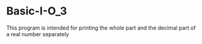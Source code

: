 # Basic-I-O_3
This program is intended for printing the whole part and the decimal part of a real number separately
